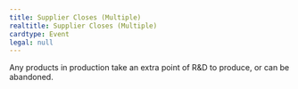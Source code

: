 ```yaml
---
title: Supplier Closes (Multiple)
realtitle: Supplier Closes (Multiple)
cardtype: Event
legal: null
---
```


Any products in production take an extra point of R&D to produce, or can be abandoned.
